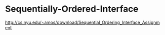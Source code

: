 # Sequentially-Ordered-Interface

http://cs.nyu.edu/~amos/download/Sequential_Ordering_Interface_Assignment

